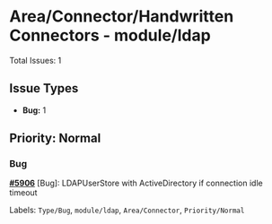 # Area/Connector/Handwritten Connectors - module/ldap

Total Issues: 1

## Issue Types

- **Bug:** 1

## Priority: Normal

### Bug

**[#5906](https://github.com/ballerina-platform/ballerina-library/issues/5906)** [Bug]: LDAPUserStore with ActiveDirectory if connection idle timeout

Labels: `Type/Bug`, `module/ldap`, `Area/Connector`, `Priority/Normal`


